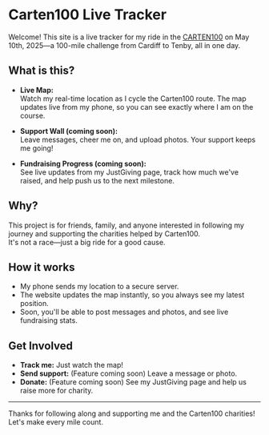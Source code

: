 # Carten100 Live Tracker

Welcome! This site is a live tracker for my ride in the [CARTEN100](https://www.carten100.com/) on May 10th, 2025—a 100-mile challenge from Cardiff to Tenby, all in one day.

## What is this?

- **Live Map:**  
  Watch my real-time location as I cycle the Carten100 route. The map updates live from my phone, so you can see exactly where I am on the course.

- **Support Wall (coming soon):**  
  Leave messages, cheer me on, and upload photos. Your support keeps me going!

- **Fundraising Progress (coming soon):**  
  See live updates from my JustGiving page, track how much we've raised, and help push us to the next milestone.

## Why?

This project is for friends, family, and anyone interested in following my journey and supporting the charities helped by Carten100.  
It's not a race—just a big ride for a good cause.

## How it works

- My phone sends my location to a secure server.
- The website updates the map instantly, so you always see my latest position.
- Soon, you'll be able to post messages and photos, and see live fundraising stats.

## Get Involved

- **Track me:** Just watch the map!
- **Send support:** (Feature coming soon) Leave a message or photo.
- **Donate:** (Feature coming soon) See my JustGiving page and help us raise more for charity.

---

Thanks for following along and supporting me and the Carten100 charities!  
Let's make every mile count.
